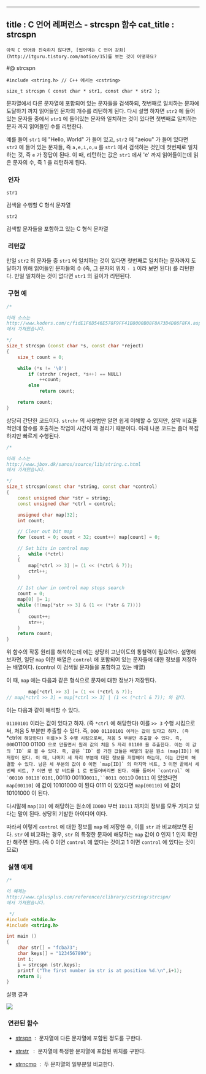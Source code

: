 ----------------
title : C 언어 레퍼런스 - strcspn 함수
cat_title :  strcspn
--------------



```warning
아직 C 언어와 친숙하지 않다면, [씹어먹는 C 언어 강좌](http://itguru.tistory.com/notice/15)를 보는 것이 어떻까요?

```

#@ strcspn

```info
#include <string.h> // C++ 에서는 <cstring>

size_t strcspn ( const char * str1, const char * str2 );
```


문자열에서 다른 문자열에 포함되어 있는 문자들을 검색하되, 첫번째로 일치하는 문자에 도달하기 까지 읽어들인 문자의 개수를 리턴하게 된다. 다시 설명 하자면 `str2` 에 들어있는 문자들 중에서 `str1` 에 들어있는 문자와 일치하는 것이 있다면 첫번째로 일치하는 문자 까지 읽어들인 수를 리턴한다.

예를 들어 `str1` 에 "Hello, World" 가 들어 있고, `str2` 에 "aeiou" 가 들어 있다면 `str2` 에 들어 있는 문자들, 즉 `a,e,i,o,u` 를 `str1` 에서 검색하는 것인데 첫번째로 일치하는 것, 즉 `e` 가 정답이 된다. 이 때, 리턴하는 값은 `str1` 에서 'e' 까지 읽어들이는데 읽은 문자의 수, 즉 1 을 리턴하게 된다.



###  인자


`str1`

검색을 수행할 C 형식 문자열

`str2`

검색할 문자들을 포함하고 있는 C 형식 문자열



###  리턴값


만일 `str2` 의 문자들 중 `str1` 에 일치하는 것이 있다면 첫번째로 일치하는 문자까지 도달하기 위해 읽어들인 문자들의 수 (즉, 그 문자의 위치 `- 1` 이라 보면 된다) 를 리턴한다. 만일 일치하는 것이 없다면 `str1` 의 길이가 리턴된다.





###  구현 예


```cpp
/*

아래 소스는
http://www.koders.com/c/fidE1F6D546E578F9FF41B8000B08F8A73D4D86F8FA.aspx
에서 가져왔습니다.

*/
size_t strcspn (const char *s, const char *reject)
{
    size_t count = 0;

    while (*s != '\0')
        if (strchr (reject, *s++) == NULL)
            ++count;
        else
            return count;

    return count;
}
```


상당히 간단한 코드이다. `strchr` 의 사용법만 알면 쉽게 이해할 수 있지만, 살짝 비효율 적인데 함수를 호출하는 작업이 시간이 꽤 걸리기 때문이다. 아래 나온 코드는 좀더 복잡하지만 빠르게 수행된다.

```cpp
/*

아래 소스는
http://www.jbox.dk/sanos/source/lib/string.c.html
에서 가져왔습니다.

*/
size_t strcspn(const char *string, const char *control)
{
    const unsigned char *str = string;
    const unsigned char *ctrl = control;

    unsigned char map[32];
    int count;

    // Clear out bit map
    for (count = 0; count < 32; count++) map[count] = 0;

    // Set bits in control map
    ,   while (*ctrl)
    {
        map[*ctrl >> 3] |= (1 << (*ctrl & 7));
        ctrl++;
    }

    // 1st char in control map stops search
    count = 0;
    map[0] |= 1;
    while (!(map[*str >> 3] & (1 << (*str & 7))))
    {
        count++;
        str++;
    }
    return count;
}
```


위 함수의 작동 원리를 해석하는데 에는 상당히 고난이도의 통찰력이 필요하다. 설명해보자면, 일단 `map` 이란 배열은 `control` 에 포함되어 있는 문자들에 대한 정보를 저장하는 배열이다. (control 이 검색될 문자들을 포함하고 있는 배열)

이 때, `map` 에는 다음과 같은 형식으로 문자에 대한 정보가 저장된다.

```cpp
        map[*ctrl >> 3] |= (1 << (*ctrl & 7));
// map[*ctrl >> 3] = map[*ctrl >> 3] | (1 << (*ctrl & 7)); 와 같다.
```


이는 다음과 같이 해석할 수 있다.

`01100101` 이라는 값이 있다고 하자. (즉 `*ctrl` 에 해당한다) 이를 `>> 3` 수행 시킴으로써, 처음 5 부분만 추출할 수 있다. 즉, `000 01100101 이라는 값이 있다고 하자. (즉 `*ctrl` 에 해당한다) 이를 `>> 3` 수행 시킴으로써, 처음 5 부분만 추출할 수 있다. 즉, 000`01100 01100`` 으로 만들면서 원래 값의 처음 5 자리 01100 을 추출한다. 이는 이 값의 `ID` 로 볼 수 있다. 즉, 같은 `ID` 를 가진 값들은 배열의 같은 원소 (map[ID]) 에 저장이 된다. 이 때, 나머지 세 자리 부분에 대한 정보를 저장해야 하는데, 이는 간단히 해결할 수 있다. 남은 세 부분의 값이 0 이면 `map[ID]` 의 마지막 비트, 3 이면 끝에서 세 번째 비트, 7 이면 맨 앞 비트를 1 로 만들어버리면 된다. 예를 들어서 `control` 에`00110 00110`0101,``00110 00110`0011,``0011 0011`0 0`0111` 이 있었다면 `map[00110]` 에 값이 10101000 이 된다 0111 이 있었다면 `map[00110]` 에 값이 10101000 이 된다.

다시말해 `map[ID]` 에 해당하는 원소에 `ID000` 부터 `ID111` 까지의 정보를 모두 가지고 있다는 말이 된다. 상당히 기발한 아이디어 이다.

따라서 이렇게 `control` 에 대한 정보를 `map` 에 저장한 후, 이를 `str` 과 비교해보면 된다. `str` 에 비교하는 경우, `str` 의 특정한 문자에 해당하는 `map` 값이 0 인지 1 인지 확인만 해주면 된다. (즉 0 이면 `control` 에 없다는 것이고 1 이면 `control` 에 있다는 것이므로)



###  실행 예제


```cpp
/*

이 예제는
http://www.cplusplus.com/reference/clibrary/cstring/strcspn/
에서 가져왔습니다.

 */
#include <stdio.h>
#include <string.h>

int main ()
{
    char str[] = "fcba73";
    char keys[] = "1234567890";
    int i;
    i = strcspn (str,keys);
    printf ("The first number in str is at position %d.\n",i+1);
    return 0;
}
```


실행 결과


![](http://img1.daumcdn.net/thumb/R1920x0/?fname=http%3A%2F%2Fcfile8.uf.tistory.com%2Fimage%2F164A00274C559C0D15F82D)



###  연관된 함수





*  [strspn](http://itguru.tistory.com/97)  :  문자열에 다른 문자열에 포함된 정도를 구한다.



*  [strstr](http://itguru.tistory.com/101)   :  문자열에 특정한 문자열에 포함된 위치를 구한다.

*  [strncmp](http://itguru.tistory.com/90)  :  두 문자열의 일부분일 비교한다.







